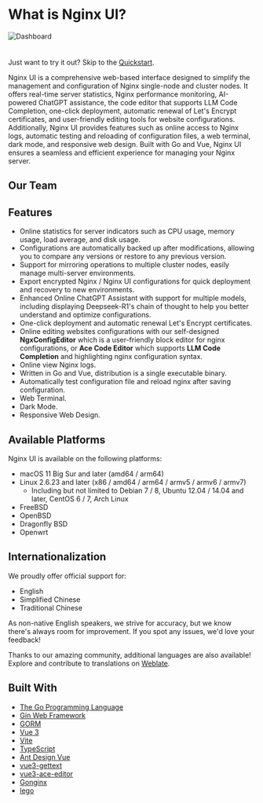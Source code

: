 <script setup>
import { VPTeamMembers } from 'vitepress/theme';

const blogIcon = '<svg xmlns="http://www.w3.org/2000/svg" viewBox="0 0 24 24" xml:space="preserve"><title>Blog</title><path d="M5 23c-2.2 0-4-1.8-4-4v-8h2v4.5c.6-.3 1.3-.5 2-.5 2.2 0 4 1.8 4 4s-1.8 4-4 4zm0-6c-1.1 0-2 .9-2 2s.9 2 2 2 2-.9 2-2-.9-2-2-2zm19 2h-2C22 9.6 14.4 2 5 2V0c10.5 0 19 8.5 19 19zm-5 0h-2c0-6.6-5.4-12-12-12V5c7.7 0 14 6.3 14 14zm-5 0h-2c0-3.9-3.1-7-7-7v-2c5 0 9 4 9 9z"/></svg>';

const members = [
  {
    avatar: 'https://www.github.com/0xJacky.png',
    name: '0xJacky',
    title: 'Creator',
    links: [
      { icon: 'github', link: 'https://github.com/0xJacky' },
      { icon: { svg: blogIcon }, link: 'https://jackyu.cn' }
    ]
  },
{
    avatar: 'https://www.github.com/Hintay.png',
    name: 'Hintay',
    title: 'Developer',
    links: [
      { icon: 'github', link: 'https://github.com/Hintay' },
      { icon: { svg: blogIcon }, link: 'https://blog.kugeek.com' }
    ]
  },
{
    avatar: 'https://www.github.com/akinoccc.png',
    name: 'Akino',
    title: 'Developer',
    links: [
      { icon: 'github', link: 'https://github.com/akinoccc' },
      { icon: { svg: blogIcon }, link: 'https://akino.icu' }
    ]
  },
  {
    avatar: 'https://avatars.githubusercontent.com/u/126759922?s=200&v=4',
    name: 'Cursor',
    title: 'Developer',
    links: [
      { icon: 'github', link: "https://github.com/cursor/cursor" },
      { icon: { svg: blogIcon }, link: 'https://www.cursor.com/blog' }
    ]
  }
]
</script>

# What is Nginx UI?

![Dashboard](/assets/dashboard_en.png)

<div class="tip custom-block" style="padding-top: 8px">

Just want to try it out? Skip to the [Quickstart](./getting-started).

</div>

Nginx UI is a comprehensive web-based interface designed to simplify the management and configuration of Nginx single-node and cluster nodes.
It offers real-time server statistics, Nginx performance monitoring, AI-powered ChatGPT assistance,
the code editor that supports LLM Code Completion,
one-click deployment, automatic renewal of Let's Encrypt certificates, and user-friendly editing tools for website configurations. Additionally, Nginx UI provides
features such as online access to Nginx logs, automatic testing and reloading of configuration files, a web terminal,
dark mode, and responsive web design. Built with Go and Vue, Nginx UI ensures a seamless and efficient experience for
managing your Nginx server.

## Our Team

<VPTeamMembers size="small" :members="members" />

## Features

- Online statistics for server indicators such as CPU usage, memory usage, load average, and disk usage.
- Configurations are automatically backed up after modifications, allowing you to compare any versions or restore to any previous version.
- Support for mirroring operations to multiple cluster nodes, easily manage multi-server environments.
- Export encrypted Nginx / Nginx UI configurations for quick deployment and recovery to new environments.
- Enhanced Online ChatGPT Assistant with support for multiple models, including displaying Deepseek-R1's chain of thought to help you better understand and optimize configurations.
- One-click deployment and automatic renewal Let's Encrypt certificates.
- Online editing websites configurations with our self-designed **NgxConfigEditor** which is a user-friendly block
  editor for nginx configurations, or **Ace Code Editor** which supports **LLM Code Completion** and highlighting nginx configuration syntax.
- Online view Nginx logs.
- Written in Go and Vue, distribution is a single executable binary.
- Automatically test configuration file and reload nginx after saving configuration.
- Web Terminal.
- Dark Mode.
- Responsive Web Design.

## Available Platforms

Nginx UI is available on the following platforms:

- macOS 11 Big Sur and later (amd64 / arm64)
- Linux 2.6.23 and later (x86 / amd64 / arm64 / armv5 / armv6 / armv7)
    - Including but not limited to Debian 7 / 8, Ubuntu 12.04 / 14.04 and later, CentOS 6 / 7, Arch Linux
- FreeBSD
- OpenBSD
- Dragonfly BSD
- Openwrt

## Internationalization

We proudly offer official support for:

- English
- Simplified Chinese
- Traditional Chinese

As non-native English speakers, we strive for accuracy, but we know there's always room for improvement. If you spot any issues, we'd love your feedback!

Thanks to our amazing community, additional languages are also available! Explore and contribute to translations on [Weblate](https://weblate.nginxui.com).

## Built With

- [The Go Programming Language](https://go.dev)
- [Gin Web Framework](https://gin-gonic.com)
- [GORM](http://gorm.io)
- [Vue 3](https://v3.vuejs.org)
- [Vite](https://vitejs.dev)
- [TypeScript](https://www.typescriptlang.org/)
- [Ant Design Vue](https://antdv.com)
- [vue3-gettext](https://github.com/jshmrtn/vue3-gettext)
- [vue3-ace-editor](https://github.com/CarterLi/vue3-ace-editor)
- [Gonginx](https://github.com/tufanbarisyildirim/gonginx)
- [lego](https://github.com/go-acme/lego)
